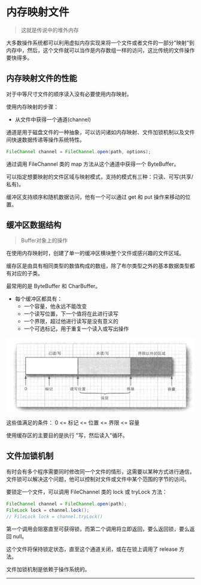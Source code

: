 #   内存映射文件

>   这就是传说中的堆外内存

大多数操作系统都可以利用虚拟内存实现来将一个文件或者文件的一部分"映射"到内存中，然后，这个文件就可以当作是内存数组一样的访问，这比传统的文件操作要快得多。

##  内存映射文件的性能

对于中等尺寸文件的顺序读入没有必要使用内存映射。

使用内存映射的步骤：

-   从文件中获得一个通道(channel)

通道是用于磁盘文件的一种抽象，可以访问诸如内存映射、文件加锁机制以及文件间快速数据传递等操作系统特性。

```Java
FileChannel channel = FileChannel.open(path, options);
```

通过调用 FileChannel 类的 map 方法从这个通道中获得一个 ByteBuffer。

可以指定想要映射的文件区域与映射模式，支持的模式有三种：只读、可写(共享/私有)。

缓冲区支持顺序和随机数据访问，他有一个可以通过 get 和 put 操作来移动的位置。


##  缓冲区数据结构

>   Buffer对象上的操作

在使用内存映射时，创建了单一的缓冲区横块整个文件或感兴趣的文件区域。

缓存区是由具有相同类型的数值构成的数组，除了布尔类型之外的基本数据类型都有对应的子类。

最常用的是 ByteBuffer 和 CharBuffer。

-   每个缓冲区都具有：
    -   一个容量，他永远不能改变
    -   一个读写位置，下一个值将在此进行读写
    -   一个界限，超过他进行读写是没有意义的
    -   一个可选标记，用于重复一个读入或写出操作

![2020-02-08 22-19-42](images/2020-02-08-22-19-42.png)

这些值满足的条件： 0  <= 标记 <= 位置 <= 界限 <= 容量 

使用缓存区的主要目的是执行 "写，然后读入"循环。

##  文件加锁机制

有时会有多个程序需要同时修改同一个文件的情形，这需要以某种方式进行通信，文件锁可以解决这个问题，他可以控制对文件或文件中某个范围的字节的访问。

要锁定一个文件，可以调用 FileChannel 类的 lock 或 tryLock 方法：

```Java
FileChannel channel = FileChannel.open(path);
FileLock lock = channel.lock();
// FileLock lock = channel.tryLock()
```

第一个调用会阻塞直至可获得锁，而第二个调用将立即返回，要么返回锁，要么返回 null。

这个文件将保持锁定状态，直至这个通道关闭，或在在锁上调用了 release 方法。

文件加锁机制是依赖于操作系统的。

----